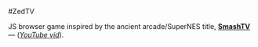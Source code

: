 #ZedTV

JS browser game inspired by the ancient arcade/SuperNES title,
[**SmashTV**](http://en.wikipedia.org/wiki/Smash_TV)
—
([*YouTube vid*](http://youtu.be/4AapB7dW3HA)).
